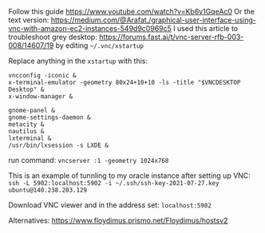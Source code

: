Follow this guide
https://www.youtube.com/watch?v=Kb6v1GqeAc0
Or the text version: https://medium.com/@Arafat./graphical-user-interface-using-vnc-with-amazon-ec2-instances-549d9c0969c5
I used this article to troubleshoot grey desktop: https://forums.fast.ai/t/vnc-server-rfb-003-008/14607/19 by editing `~/.vnc/xstartup`

Replace anything in the `xstartup` with this:
```xsetroot -solid grey
vncconfig -iconic &
x-terminal-emulator -geometry 80x24+10+10 -ls -title "$VNCDESKTOP Desktop" &
x-window-manager &

gnome-panel &
gnome-settings-daemon &
metacity &
nautilus &
lxterminal &
/usr/bin/lxsession -s LXDE &
```

run command: `vncserver :1 -geometry 1024x768`

This is an example of tunnling to my oracle instance after setting up VNC: `ssh -L 5902:localhost:5902 -i ~/.ssh/ssh-key-2021-07-27.key ubuntu@140.238.203.129`

Download VNC viewer and in the address set: `localhost:5902`


Alternatives:
https://www.floydimus.prismo.net/Floydimus/hostsv2

